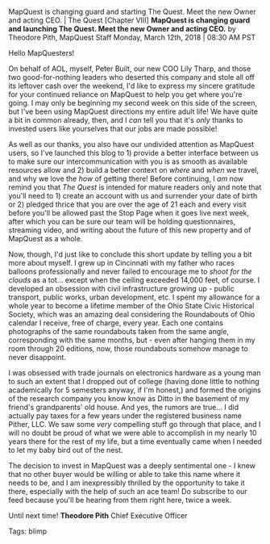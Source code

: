 MapQuest is changing guard and starting The Quest. Meet the new Owner and acting CEO. | The Quest  [Chapter VIII]
**MapQuest is changing guard and launching The Quest. Meet the new Owner and acting CEO.**
by Theodore Pith, MapQuest Staff
Monday, March 12th, 2018 | 08:30 AM PST

Hello MapQuesters!

On behalf of AOL, myself, Peter Built, our new COO Lily Tharp, and those two good-for-nothing leaders who deserted this company and stole all off its leftover cash over the weekend, I'd like to express my sincere gratitude for your continued reliance on MapQuest to help you get where you're going. I may only be beginning my second week on this side of the screen, but I've been using MapQuest directions my entire adult life! We have quite a bit in common already, then, and I *can* tell you that it's *only* thanks to invested users like yourselves that our jobs are made possible!

As well as our thanks, you also have our undivided attention as MapQuest users, so I've launched this blog to 1) provide a better interface between us to make sure our intercommunication with you is as smooth as available resources allow and 2) build a better context on *where* and *when* we travel, and why we love the *how* of getting there! Before continuing, I *am* now remind you that *The Quest* is intended for mature readers only and note that you'll need to 1) create an account with us and surrender your date of birth or 2) pledged thrice that you are over the age of 21 each and every visit before you'll be allowed past the Stop Page when it goes live next week, after which you can be sure our team will be holding questionnaires, streaming video, and writing about the future of this new property and of MapQuest as a whole.

Now, though, I'd just like to conclude this short update by telling you a bit more about myself. I grew up in Cincinnati with my father who races balloons professionally and never failed to encourage me to *shoot for the clouds* as a tot... except when the ceiling exceeded 14,000 feet, of course. I developed an obsession with civil infrastructure growing up - public transport, public works, urban development, etc. I spent my allowance for a whole year to become a lifetime member of the Ohio State Civic Historical Society, which was an amazing deal considering the Roundabouts of Ohio calendar I receive, free of charge, every year. Each one contains photographs of the same roundabouts taken from the same angle, corresponding with the same months, but - even after hanging them in my room through 20 editions, now, those roundabouts somehow manage to never disappoint. 

I was obsessed with trade journals on electronics hardware as a young man to such an extent that I dropped out of college (having done little to nothing academically for 5 semesters anyway, if I'm honest,) and formed the origins of the research company you know know as Ditto in the basement of my friend's grandparents' old house. And yes, the rumors are true... I did actually pay taxes for a few years under the registered business name Pither, LLC. We saw some *very* compelling stuff go through that place, and I will no doubt be proud of what we were able to accomplish in my nearly 10 years there for the rest of my life, but a time eventually came when I needed to let my baby bird out of the nest.

The decision to invest in MapQuest was a deeply sentimental one - I knew that no other buyer would be willing or able to take this name where it needs to be, and I am inexpressibly thrilled by the opportunity to take it there, especially with the help of such an ace team! Do subscribe to our feed because you'll be hearing from them right here, twice a week.

Until next time!
**Theodore Pith**
Chief Executive Officer

Tags:
  blimp